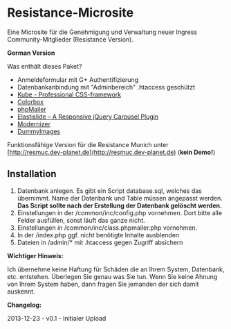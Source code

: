 Resistance-Microsite
====================

Eine Microsite für die Genehmigung und Verwaltung neuer Ingress Community-Mitglieder (Resistance Version).

**German Version**

Was enthält dieses Paket?

- Anmeldeformular mit G+ Authentifizierung
- Datenbankanbindung mit "Adminbereich" .htaccess geschützt
- [Kube - Professional CSS-framework](http://imperavi.com/kube/)
- [Colorbox](http://www.jacklmoore.com/colorbox/) 
- [phpMailer](https://github.com/PHPMailer/PHPMailer)
- [Elastislide – A Responsive jQuery Carousel Plugin](http://tympanus.net/codrops/2011/09/12/elastislide-responsive-carousel/) 
- [Modernizer](http://modernizr.com/)
- [DummyImages](http://dummy-image-generator.com/)

Funktionsfähige Version für die Resistance Munich unter [http://resmuc.dev-planet.de](http://resmuc.dev-planet.de) (**kein Demo!**)

## Installation ##

1. Datenbank anlegen. Es gibt ein Script database.sql, welches das übernimmt. Name der Datenbank und Table müssen angepasst werden. **Das Script sollte nach der Erstellung der Datenbank gelöscht werden.**
2. Einstellungen in der /common/inc/config.php vornehmen. Dort bitte alle Felder ausfüllen, sonst läuft das ganze nicht.
3. Einstellungen in /common/inc/class.phpmailer.php vornehmen. 
4. In der /index.php ggf. nicht benötigte Inhalte ausblenden
5. Dateien in /admin/* mit .htaccess gegen Zugriff absichern

**Wichtiger Hinweis:**

Ich übernehme keine Haftung für Schäden die an Ihrem System, Datenbank, etc. entstehen. Überlegen Sie genau was Sie tun. Wenn Sie keine Ahnung von Ihrem System haben, dann fragen Sie jemanden der sich damit auskennt. 


**Changelog:**

2013-12-23 - v0.1 - Initialer Upload
